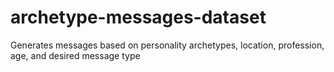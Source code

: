 # archetype-messages-dataset
Generates messages based on personality archetypes, location, profession, age, and desired message type 
